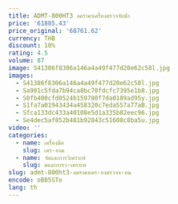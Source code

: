 ```yaml
---
title: ADMT-800HT3 ลดราคาเครื่องตรวจจับน้ํา
price: '61885.43'
price_original: '68761.62'
currency: THB
discount: 10%
rating: 4.5
volume: 87
image: S41386f8306a146a4a49f477d20e62c58l.jpg
images:
  - S41386f8306a146a4a49f477d20e62c58l.jpg
  - Sa901c5fda7b94ca8bc78fdcfc7395e1b8.jpg
  - S0fb400cfd0524b159780f7da0189ad95y.jpg
  - S1fa7a01943434a458320c7eda557a77aB.jpg
  - Sfca133dc433a40108e5d1a335b82eec96.jpg
  - Se4dec5af852b481b92843c51608c8ba5u.jpg
video: ''
categories:
  - name: เครื่องมือ
    slug: เคร-องม
  - name: วัดและการวิเคราะห์
    slug: ดและการว-เคราะห
slug: admt-800ht3-ลดราคาเคร-องตรวจจ-บน
encode: oB85STo
lang: th
---
```

  